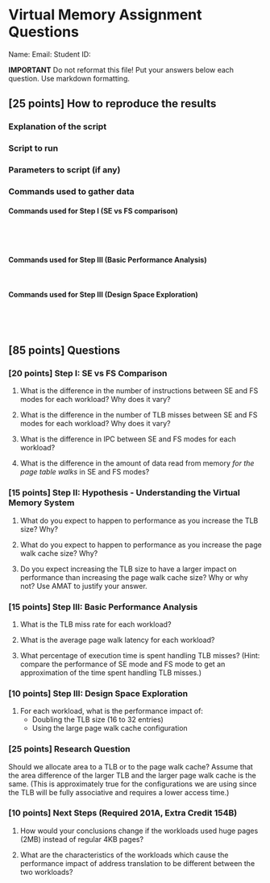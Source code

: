 # Virtual Memory Assignment Questions

Name:
Email:
Student ID:

**IMPORTANT** Do not reformat this file!
Put your answers below each question.
Use markdown formatting.

## [25 points] How to reproduce the results

### Explanation of the script

### Script to run

### Parameters to script (if any)

### Commands used to gather data

#### Commands used for Step I (SE vs FS comparison)

```shell

```

```shell

```

```shell

```

```shell

```

#### Commands used for Step III (Basic Performance Analysis)

```shell

```

```shell

```

#### Commands used for Step III (Design Space Exploration)

```shell

```

```shell

```

```shell

```

```shell

```

## [85 points] Questions

### [20 points] Step I: SE vs FS Comparison

1. What is the difference in the number of instructions between SE and FS modes for each workload? Why does it vary?

2. What is the difference in the number of TLB misses between SE and FS modes for each workload? Why does it vary?

3. What is the difference in IPC between SE and FS modes for each workload?

4. What is the difference in the amount of data read from memory *for the page table walks* in SE and FS modes?

### [15 points] Step II: Hypothesis - Understanding the Virtual Memory System

1. What do you expect to happen to performance as you increase the TLB size? Why?

2. What do you expect to happen to performance as you increase the page walk cache size? Why?

3. Do you expect increasing the TLB size to have a larger impact on performance than increasing the page walk cache size? Why or why not? Use AMAT to justify your answer.

### [15 points] Step III: Basic Performance Analysis

1. What is the TLB miss rate for each workload?

2. What is the average page walk latency for each workload?

3. What percentage of execution time is spent handling TLB misses? (Hint: compare the performance of SE mode and FS mode to get an approximation of the time spent handling TLB misses.)

### [10 points] Step III: Design Space Exploration

1. For each workload, what is the performance impact of:
   - Doubling the TLB size (16 to 32 entries)
   - Using the large page walk cache configuration

### [25 points] Research Question

Should we allocate area to a TLB or to the page walk cache? Assume that the area difference of the larger TLB and the larger page walk cache is the same. (This is approximately true for the configurations we are using since the TLB will be fully associative and requires a lower access time.)

### [10 points] Next Steps (Required 201A, Extra Credit 154B)

1. How would your conclusions change if the workloads used huge pages (2MB) instead of regular 4KB pages?

2. What are the characteristics of the workloads which cause the performance impact of address translation to be different between the two workloads?
